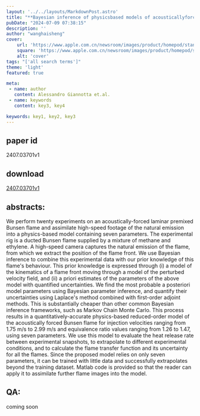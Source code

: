 ```yaml
---
layout: '../../layouts/MarkdownPost.astro'
title: "**Bayesian inference of physicsbased models of acousticallyforced laminar premixed conical flames**"
pubDate: "2024-07-09 07:38:15"
description: ''
author: "wanghaisheng"
cover:
    url: 'https://www.apple.com.cn/newsroom/images/product/homepod/standard/Apple-HomePod-hero-230118_big.jpg.large_2x.jpg'
    square: 'https://www.apple.com.cn/newsroom/images/product/homepod/standard/Apple-HomePod-hero-230118_big.jpg.large_2x.jpg'
    alt: 'cover'
tags: "['all search terms']"
theme: 'light'
featured: true

meta:
 - name: author
   content: Alessandro Giannotta et.al.
 - name: keywords
   content: key3, key4

keywords: key1, key2, key3
---
```


## paper id
2407.03701v1
## download
[2407.03701v1](http://arxiv.org/abs/2407.03701v1)
## abstracts:
We perform twenty experiments on an acoustically-forced laminar premixed Bunsen flame and assimilate high-speed footage of the natural emission into a physics-based model containing seven parameters. The experimental rig is a ducted Bunsen flame supplied by a mixture of methane and ethylene. A high-speed camera captures the natural emission of the flame, from which we extract the position of the flame front. We use Bayesian inference to combine this experimental data with our prior knowledge of this flame's behaviour. This prior knowledge is expressed through (i) a model of the kinematics of a flame front moving through a model of the perturbed velocity field, and (ii) a priori estimates of the parameters of the above model with quantified uncertainties. We find the most probable a posteriori model parameters using Bayesian parameter inference, and quantify their uncertainties using Laplace's method combined with first-order adjoint methods. This is substantially cheaper than other common Bayesian inference frameworks, such as Markov Chain Monte Carlo. This process results in a quantitatively-accurate physics-based reduced-order model of the acoustically forced Bunsen flame for injection velocities ranging from 1.75 m/s to 2.99 m/s and equivalence ratio values ranging from 1.26 to 1.47, using seven parameters. We use this model to evaluate the heat release rate between experimental snapshots, to extrapolate to different experimental conditions, and to calculate the flame transfer function and its uncertainty for all the flames. Since the proposed model relies on only seven parameters, it can be trained with little data and successfully extrapolates beyond the training dataset. Matlab code is provided so that the reader can apply it to assimilate further flame images into the model.
## QA:
coming soon

